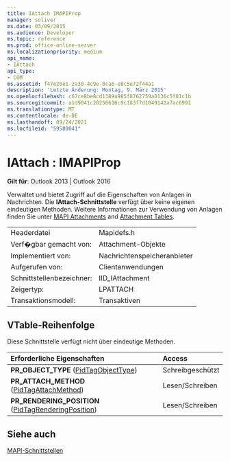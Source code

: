 ```yaml
---
title: IAttach IMAPIProp
manager: soliver
ms.date: 03/09/2015
ms.audience: Developer
ms.topic: reference
ms.prod: office-online-server
ms.localizationpriority: medium
api_name:
- IAttach
api_type:
- COM
ms.assetid: f47e20e1-2a30-4c9e-8ca6-e8c5e72f44a1
description: 'Letzte Änderung: Montag, 9. März 2015'
ms.openlocfilehash: c67ce8be8cd1389a985f8762759a0136c5f81c1b
ms.sourcegitcommit: a1d9041c20256616c9c183f7d1049142a7ac6991
ms.translationtype: MT
ms.contentlocale: de-DE
ms.lasthandoff: 09/24/2021
ms.locfileid: "59580041"
---
```

# <a name="iattach--imapiprop"></a>IAttach : IMAPIProp

  
  
**Gilt für**: Outlook 2013 | Outlook 2016 
  
Verwaltet und bietet Zugriff auf die Eigenschaften von Anlagen in Nachrichten. Die **IAttach-Schnittstelle** verfügt über keine eigenen eindeutigen Methoden. Weitere Informationen zur Verwendung von Anlagen finden Sie unter [MAPI Attachments](mapi-attachments.md) and [Attachment Tables](attachment-tables.md). 
  
|||
|:-----|:-----|
|Headerdatei  <br/> |Mapidefs.h  <br/> |
|Verf�gbar gemacht von:  <br/> |Attachment-Objekte  <br/> |
|Implementiert von:  <br/> |Nachrichtenspeicheranbieter  <br/> |
|Aufgerufen von:  <br/> |Clientanwendungen  <br/> |
|Schnittstellenbezeichner:  <br/> |IID_IAttachment  <br/> |
|Zeigertyp:  <br/> |LPATTACH  <br/> |
|Transaktionsmodell:  <br/> |Transaktiven  <br/> |
   
## <a name="vtable-order"></a>VTable-Reihenfolge

Diese Schnittstelle verfügt nicht über eindeutige Methoden.
  
|**Erforderliche Eigenschaften**|**Access**|
|:-----|:-----|
|**PR_OBJECT_TYPE** ([PidTagObjectType](pidtagobjecttype-canonical-property.md))  <br/> |Schreibgeschützt  <br/> |
|**PR_ATTACH_METHOD** ([PidTagAttachMethod](pidtagattachmethod-canonical-property.md))  <br/> |Lesen/Schreiben  <br/> |
|**PR_RENDERING_POSITION** ([PidTagRenderingPosition](pidtagrenderingposition-canonical-property.md))  <br/> |Lesen/Schreiben  <br/> |
   
## <a name="see-also"></a>Siehe auch



[MAPI-Schnittstellen](mapi-interfaces.md)

